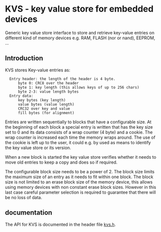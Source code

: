 <!--
  Copyright (c) 2022 Laczen

  SPDX-License-Identifier: Apache-2.0
-->
# KVS - key value store for embedded devices

Generic key value store interface to store and retrieve key-value entries on
different kind of memory devices e.g. RAM, FLASH (nor or nand), EEPROM, ...

## Introduction

KVS stores Key-value entries as:

```
  Entry header: the length of the header is 4 byte.
      byte 0: CRC8 over the header
      byte 1: key length (this allows keys of up to 256 chars)
      byte 2-3: value length bytes
  Entry data:
      key bytes (key length)
      value bytes (value length)
      CRC32 over key and value
      fill bytes (for alignment)
```

Entries are written sequentially to blocks that have a configurable size. At
the beginning of each block a special entry is written that has the key size
set to 0 and its data consists of a wrap counter (4 byte) and a cookie. The
wrap counter is increased each time the memory wraps around. The use of the
cookie is left up to the user, it could e.g. by used as means to identify the
key value store or its version.

When a new block is started the key value store verifies whether it needs to
move old entries to keep a copy and does so if required.

 The configurable block size needs to be a power of 2. The block size limits
 the maximum size of an entry as it needs to fit within one block. The block
 size is not limited to an erase block size of the memory device, this allows
 using memory devices with non constant erase block sizes. However in this
 last case careful parameter selection is required to guarantee that there
 will be no loss of data.

 ## documentation

 The API for KVS is documented in the header file [kvs.h](./lib/include/kvs/kvs.h).
